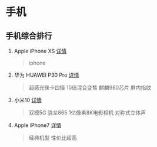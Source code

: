 # 手机

## 手机综合排行
1. Apple iPhone XS  [详情](https://u.jd.com/BJ2Qh6)
   > iphone 
2. 华为 HUAWEI P30 Pro [详情](https://u.jd.com/CyDzJB)
   > 超感光徕卡四摄 10倍混合变焦 麒麟980芯片 屏内指纹
3. 小米10 [详情](https://u.jd.com/NLBIYH)
   > 双模5G  骁龙865 1亿像素8K电影相机  对称式立体声 
4. Apple iPhone7  [详情](https://u.jd.com/6gOxk1)
   > 经典机型 性价比超高 